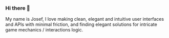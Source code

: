 ### Hi there 👋

My name is Josef,
I love making clean, elegant and intuitive user interfaces and APIs with minimal friction, and finding elegant solutions for intricate game mechanics / interactions logic.
